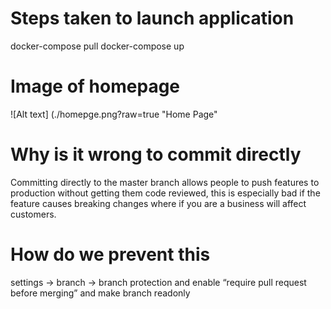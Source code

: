 # Steps taken to launch application
docker-compose pull
docker-compose up

# Image of homepage
![Alt text] (./homepge.png?raw=true "Home Page"

# Why is it wrong to commit directly 
Committing directly to the master branch allows people to push features to production without getting them code reviewed, this is especially bad if the feature causes breaking changes where if you are a business will affect customers. 

# How do we prevent this
settings -> branch -> branch protection and enable “require pull request before merging” 
and make branch readonly 